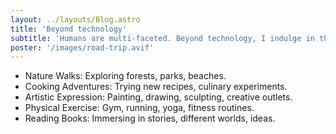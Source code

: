 ```yaml
---
layout: ../layouts/Blog.astro
title: 'Beyond technology'
subtitle: 'Humans are multi-faceted. Beyond technology, I indulge in the following: '
poster: '/images/road-trip.avif'
---
```


- Nature Walks: Exploring forests, parks, beaches.
- Cooking Adventures: Trying new recipes, culinary experiments.
- Artistic Expression: Painting, drawing, sculpting, creative outlets.
- Physical Exercise: Gym, running, yoga, fitness routines.
- Reading Books: Immersing in stories, different worlds, ideas.

